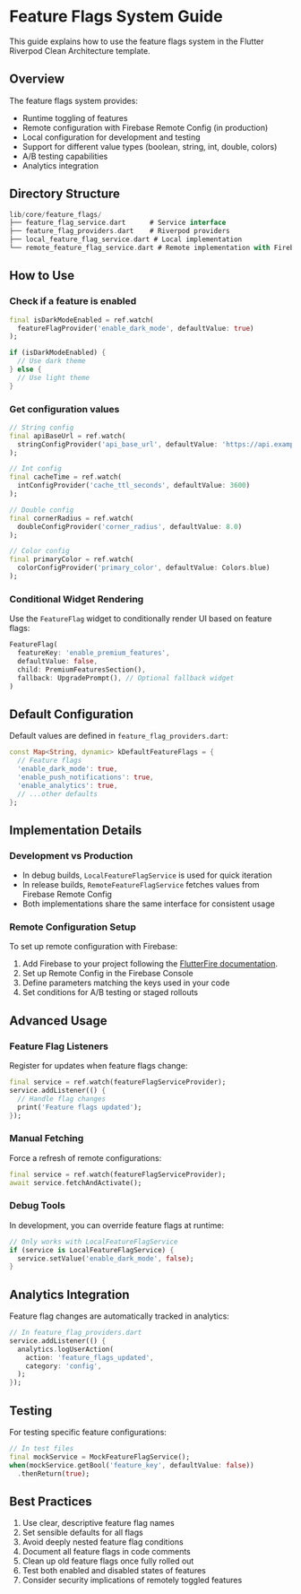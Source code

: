 # Feature Flags System Guide

This guide explains how to use the feature flags system in the Flutter Riverpod Clean Architecture template.

## Overview

The feature flags system provides:

- Runtime toggling of features
- Remote configuration with Firebase Remote Config (in production)
- Local configuration for development and testing
- Support for different value types (boolean, string, int, double, colors)
- A/B testing capabilities
- Analytics integration

## Directory Structure

```dart
lib/core/feature_flags/
├── feature_flag_service.dart      # Service interface
├── feature_flag_providers.dart    # Riverpod providers
├── local_feature_flag_service.dart # Local implementation
└── remote_feature_flag_service.dart # Remote implementation with Firebase
```

## How to Use

### Check if a feature is enabled

```dart
final isDarkModeEnabled = ref.watch(
  featureFlagProvider('enable_dark_mode', defaultValue: true)
);

if (isDarkModeEnabled) {
  // Use dark theme
} else {
  // Use light theme
}
```

### Get configuration values

```dart
// String config
final apiBaseUrl = ref.watch(
  stringConfigProvider('api_base_url', defaultValue: 'https://api.example.com')
);

// Int config
final cacheTime = ref.watch(
  intConfigProvider('cache_ttl_seconds', defaultValue: 3600)
);

// Double config
final cornerRadius = ref.watch(
  doubleConfigProvider('corner_radius', defaultValue: 8.0)
);

// Color config
final primaryColor = ref.watch(
  colorConfigProvider('primary_color', defaultValue: Colors.blue)
);
```

### Conditional Widget Rendering

Use the `FeatureFlag` widget to conditionally render UI based on feature flags:

```dart
FeatureFlag(
  featureKey: 'enable_premium_features',
  defaultValue: false,
  child: PremiumFeaturesSection(),
  fallback: UpgradePrompt(), // Optional fallback widget
)
```

## Default Configuration

Default values are defined in `feature_flag_providers.dart`:

```dart
const Map<String, dynamic> kDefaultFeatureFlags = {
  // Feature flags
  'enable_dark_mode': true,
  'enable_push_notifications': true,
  'enable_analytics': true,
  // ...other defaults
};
```

## Implementation Details

### Development vs Production

- In debug builds, `LocalFeatureFlagService` is used for quick iteration
- In release builds, `RemoteFeatureFlagService` fetches values from Firebase Remote Config
- Both implementations share the same interface for consistent usage

### Remote Configuration Setup

To set up remote configuration with Firebase:

1. Add Firebase to your project following the [FlutterFire documentation](https://firebase.flutter.dev/docs/overview/).
2. Set up Remote Config in the Firebase Console
3. Define parameters matching the keys used in your code
4. Set conditions for A/B testing or staged rollouts

## Advanced Usage

### Feature Flag Listeners

Register for updates when feature flags change:

```dart
final service = ref.watch(featureFlagServiceProvider);
service.addListener(() {
  // Handle flag changes
  print('Feature flags updated');
});
```

### Manual Fetching

Force a refresh of remote configurations:

```dart
final service = ref.watch(featureFlagServiceProvider);
await service.fetchAndActivate();
```

### Debug Tools

In development, you can override feature flags at runtime:

```dart
// Only works with LocalFeatureFlagService
if (service is LocalFeatureFlagService) {
  service.setValue('enable_dark_mode', false);
}
```

## Analytics Integration

Feature flag changes are automatically tracked in analytics:

```dart
// In feature_flag_providers.dart
service.addListener(() {
  analytics.logUserAction(
    action: 'feature_flags_updated',
    category: 'config',
  );
});
```

## Testing

For testing specific feature configurations:

```dart
// In test files
final mockService = MockFeatureFlagService();
when(mockService.getBool('feature_key', defaultValue: false))
  .thenReturn(true);
```

## Best Practices

1. Use clear, descriptive feature flag names
2. Set sensible defaults for all flags
3. Avoid deeply nested feature flag conditions
4. Document all feature flags in code comments
5. Clean up old feature flags once fully rolled out
6. Test both enabled and disabled states of features
7. Consider security implications of remotely toggled features
